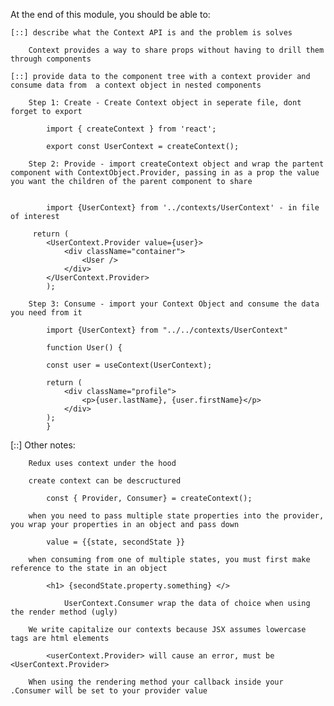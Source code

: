 At the end of this module, you should be able to:

    [::] describe what the Context API is and the problem is solves

        Context provides a way to share props without having to drill them through components

    [::] provide data to the component tree with a context provider and consume data from  a context object in nested components

        Step 1: Create - Create Context object in seperate file, dont forget to export

            import { createContext } from 'react';

            export const UserContext = createContext();

        Step 2: Provide - import createContext object and wrap the partent component with ContextObject.Provider, passing in as a prop the value you want the children of the parent component to share


            import {UserContext} from '../contexts/UserContext' - in file of interest

         return (
            <UserContext.Provider value={user}>
                <div className="container">
                    <User />
                </div>
            </UserContext.Provider>
            );

        Step 3: Consume - import your Context Object and consume the data you need from it

            import {UserContext} from "../../contexts/UserContext"

            function User() {

            const user = useContext(UserContext);

            return (
                <div className="profile">
                    <p>{user.lastName}, {user.firstName}</p>
                </div>
            );
            }

[::] Other notes:

        Redux uses context under the hood

        create context can be descructured 

            const { Provider, Consumer} = createContext();
        
        when you need to pass multiple state properties into the provider, you wrap your properties in an object and pass down 
            
            value = {{state, secondState }}

        when consuming from one of multiple states, you must first make reference to the state in an object

            <h1> {secondState.property.something} </>

                UserContext.Consumer wrap the data of choice when using the render method (ugly)
        
        We write capitalize our contexts because JSX assumes lowercase tags are html elements

            <userContext.Provider> will cause an error, must be <UserContext.Provider>
        
        When using the rendering method your callback inside your .Consumer will be set to your provider value